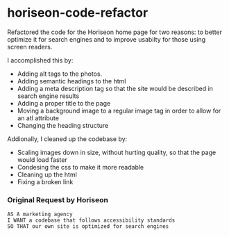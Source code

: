# horiseon-code-refactor
Refactored the code for the Horiseon home page for two reasons: to better optimize it for search engines and to improve usabilty for those using screen readers. 

I accomplished this by:

- Adding alt tags to the photos.
- Adding semantic headings to the html
- Adding a meta description tag so that the site would be described in search engine results
- Adding a proper title to the page
- Moving a background image to a regular image tag in order to allow for an atl attribute
- Changing the heading structure

Addionally, I cleaned up the codebase by:

- Scaling images down in size, without hurting quality, so that the page would load faster
- Condesing the css to make it more readable 
- Cleaning up the html
- Fixing a broken link

### Original Request by Horiseon

```
AS A marketing agency
I WANT a codebase that follows accessibility standards
SO THAT our own site is optimized for search engines
```
